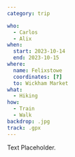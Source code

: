 ```yaml
---
category: trip

who:
  - Carlos
  - Alix
when:
  start: 2023-10-14
  end: 2023-10-15
where:
  name: Felixstowe
  coordinates: [?]
  to: Wickham Market
what: 
  - Hiking
how:
  - Train
  - Walk
backdrop: .jpg
track: .gpx
---
```


Text Placeholder.